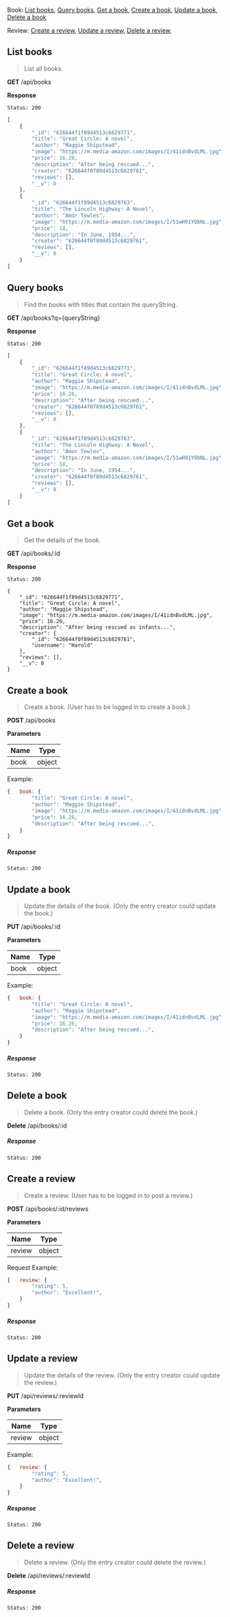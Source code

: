 Book: [List books](#list-books), [Query books](#query-books), [Get a book](#get-a-book), [Create a book](#create-a-book), [Update a book](#update-a-book), [Delete a book](#delete-a-book)

Review: [Create a review](#create-a-review), [Update a review](#update-a-review), [Delete a review](#delete-a-review), 

## List books

> List all books.

**GET** /api/books

**Response**

```
Status: 200
```

```js
[
    {
        "_id": "626644f1f89d4513c6829771",
        "title": "Great Circle: A novel",
        "author": "Maggie Shipstead",
        "image": "https://m.media-amazon.com/images/I/41idnBvdLML.jpg",
        "price": 16.26,
        "description": "After being rescued...",
        "creator": "626644f0f89d4513c6829761",
        "reviews": [],
        "__v": 0
    },
    {
        "_id": "626644f1f89d4513c6829763",
        "title": "The Lincoln Highway: A Novel",
        "author": "Amor Towles",
        "image": "https://m.media-amazon.com/images/I/51wH91YObNL.jpg",
        "price": 18,
        "description": "In June, 1954...",
        "creator": "626644f0f89d4513c6829761",
        "reviews": [],
        "__v": 0
    }
]
```



## Query books

> Find the books with titles that contain the queryString.

**GET** /api/books?q={queryString}

**Response**

```
Status: 200
```

```js
[
    {
        "_id": "626644f1f89d4513c6829771",
        "title": "Great Circle: A novel",
        "author": "Maggie Shipstead",
        "image": "https://m.media-amazon.com/images/I/41idnBvdLML.jpg",
        "price": 16.26,
        "description": "After being rescued...",
        "creator": "626644f0f89d4513c6829761",
        "reviews": [],
        "__v": 0
    },
    {
        "_id": "626644f1f89d4513c6829763",
        "title": "The Lincoln Highway: A Novel",
        "author": "Amor Towles",
        "image": "https://m.media-amazon.com/images/I/51wH91YObNL.jpg",
        "price": 18,
        "description": "In June, 1954...",
        "creator": "626644f0f89d4513c6829761",
        "reviews": [],
        "__v": 0
    }
]
```



## Get a book

> Get the details of the book.

**GET** /api/books/:id

**Response**

```
Status: 200
```

```
{
    "_id": "626644f1f89d4513c6829771",
    "title": "Great Circle: A novel",
    "author": "Maggie Shipstead",
    "image": "https://m.media-amazon.com/images/I/41idnBvdLML.jpg",
    "price": 16.26,
    "description": "After being rescued as infants...",
    "creator": {
        "_id": "626644f0f89d4513c6829761",
        "username": "Harold"
    },
    "reviews": [],
    "__v": 0
}
```



## Create a book

> Create a book. (User has to be logged in to create a book.)

**POST** /api/books

**Parameters**

| Name | Type   |
| ---- | ------ |
| book | object |

Example: 

```js
{	book: {
		"title": "Great Circle: A novel",
		"author": "Maggie Shipstead",
		"image": "https://m.media-amazon.com/images/I/41idnBvdLML.jpg",
		"price": 16.26,
		"description": "After being rescued...",
	}
}
```

##### Response

```
Status: 200
```



## Update a book

> Update the details of the book. (Only the entry creator could update the book.)

**PUT** /api/books/:id

**Parameters**

| Name | Type   |
| ---- | ------ |
| book | object |

Example: 

```js
{	book: {
		"title": "Great Circle: A novel",
		"author": "Maggie Shipstead",
		"image": "https://m.media-amazon.com/images/I/41idnBvdLML.jpg",
		"price": 16.26,
		"description": "After being rescued...",
	}
}
```

##### Response

```
Status: 200
```



## Delete a book

> Delete a book. (Only the entry creator could delete the book.)

**Delete** /api/books/:id

##### Response

```
Status: 200
```



## Create a review

> Create a review. (User has to be logged in to post a review.)

**POST** /api/books/:id/reviews

**Parameters**

| Name   | Type   |
| ------ | ------ |
| review | object |

Request Example: 

```js
{	review: {
		"rating": 5,
		"author": "Excellent!",
	}
}
```

##### Response

```
Status: 200
```



## Update a review

> Update the details of the review. (Only the entry creator could update the review.)

**PUT** /api/reviews/:reviewId

**Parameters**

| Name   | Type   |
| ------ | ------ |
| review | object |

Example: 

```js
{	review: {
		"rating": 5,
		"author": "Excellent!",
	}
}
```

##### Response

```
Status: 200
```



## Delete a review

> Delete a review. (Only the entry creator could delete the review.)

**Delete** /api/reviews/:reviewId

##### Response

```
Status: 200
```